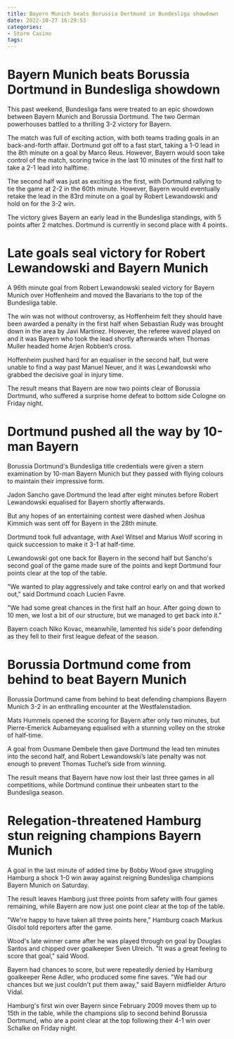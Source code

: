 ```yaml
---
title: Bayern Munich beats Borussia Dortmund in Bundesliga showdown
date: 2022-10-27 16:29:53
categories:
- Storm Casino
tags:
---
```



#  Bayern Munich beats Borussia Dortmund in Bundesliga showdown

This past weekend, Bundesliga fans were treated to an epic showdown between Bayern Munich and Borussia Dortmund. The two German powerhouses battled to a thrilling 3-2 victory for Bayern.

The match was full of exciting action, with both teams trading goals in an back-and-forth affair. Dortmund got off to a fast start, taking a 1-0 lead in the 8th minute on a goal by Marco Reus. However, Bayern would soon take control of the match, scoring twice in the last 10 minutes of the first half to take a 2-1 lead into halftime.

The second half was just as exciting as the first, with Dortmund rallying to tie the game at 2-2 in the 60th minute. However, Bayern would eventually retake the lead in the 83rd minute on a goal by Robert Lewandowski and hold on for the 3-2 win.

The victory gives Bayern an early lead in the Bundesliga standings, with 5 points after 2 matches. Dortmund is currently in second place with 4 points.

#  Late goals seal victory for Robert Lewandowski and Bayern Munich

A 96th minute goal from Robert Lewandowski sealed victory for Bayern Munich over Hoffenheim and moved the Bavarians to the top of the Bundesliga table.

The win was not without controversy, as Hoffenheim felt they should have been awarded a penalty in the first half when Sebastian Rudy was brought down in the area by Javi Martinez. However, the referee waved played on and it was Bayern who took the lead shortly afterwards when Thomas Muller headed home Arjen Robben’s cross.

Hoffenheim pushed hard for an equaliser in the second half, but were unable to find a way past Manuel Neuer, and it was Lewandowski who grabbed the decisive goal in injury time.

The result means that Bayern are now two points clear of Borussia Dortmund, who suffered a surprise home defeat to bottom side Cologne on Friday night.

#  Dortmund pushed all the way by 10-man Bayern

Borussia Dortmund's Bundesliga title credentials were given a stern examination by 10-man Bayern Munich but they passed with flying colours to maintain their impressive form.

Jadon Sancho gave Dortmund the lead after eight minutes before Robert Lewandowski equalised for Bayern shortly afterwards.

But any hopes of an entertaining contest were dashed when Joshua Kimmich was sent off for Bayern in the 28th minute.

Dortmund took full advantage, with Axel Witsel and Marius Wolf scoring in quick succession to make it 3-1 at half-time.

Lewandowski got one back for Bayern in the second half but Sancho's second goal of the game made sure of the points and kept Dortmund four points clear at the top of the table.

"We wanted to play aggressively and take control early on and that worked out," said Dortmund coach Lucien Favre.

"We had some great chances in the first half an hour. After going down to 10 men, we lost a bit of our structure, but we managed to get back into it."

Bayern coach Niko Kovac, meanwhile, lamented his side's poor defending as they fell to their first league defeat of the season.

#  Borussia Dortmund come from behind to beat Bayern Munich

Borussia Dortmund came from behind to beat defending champions Bayern Munich 3-2 in an enthralling encounter at the Westfalenstadion.

 Mats Hummels opened the scoring for Bayern after only two minutes, but Pierre-Emerick Aubameyang equalised with a stunning volley on the stroke of half-time.

A goal from Ousmane Dembele then gave Dortmund the lead ten minutes into the second half, and Robert Lewandowski’s late penalty was not enough to prevent Thomas Tuchel’s side from winning.

The result means that Bayern have now lost their last three games in all competitions, while Dortmund continue their unbeaten start to the Bundesliga season.

#  Relegation-threatened Hamburg stun reigning champions Bayern Munich

A goal in the last minute of added time by Bobby Wood gave struggling Hamburg a shock 1-0 win away against reigning Bundesliga champions Bayern Munich on Saturday.

The result leaves Hamburg just three points from safety with four games remaining, while Bayern are now just one point clear at the top of the table.

"We're happy to have taken all three points here," Hamburg coach Markus Gisdol told reporters after the game.

Wood's late winner came after he was played through on goal by Douglas Santos and chipped over goalkeeper Sven Ulreich. "It was a great feeling to score that goal," said Wood.

Bayern had chances to score, but were repeatedly denied by Hamburg goalkeeper Rene Adler, who produced some fine saves. "We had our chances but we just couldn't put them away," said Bayern midfielder Arturo Vidal.

Hamburg's first win over Bayern since February 2009 moves them up to 15th in the table, while the champions slip to second behind Borussia Dortmund, who are a point clear at the top following their 4-1 win over Schalke on Friday night.